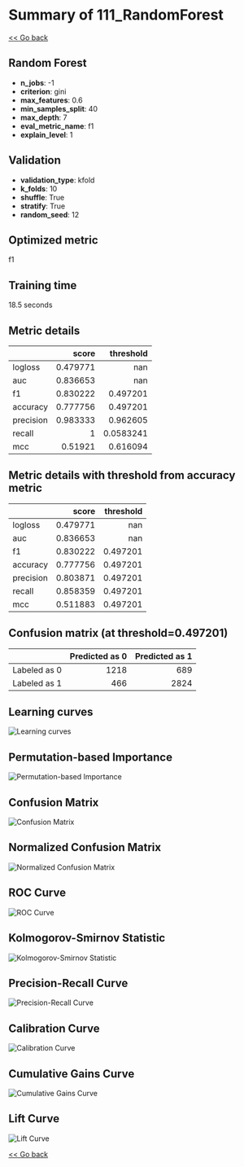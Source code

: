 # Summary of 111_RandomForest

[<< Go back](../README.md)


## Random Forest
- **n_jobs**: -1
- **criterion**: gini
- **max_features**: 0.6
- **min_samples_split**: 40
- **max_depth**: 7
- **eval_metric_name**: f1
- **explain_level**: 1

## Validation
 - **validation_type**: kfold
 - **k_folds**: 10
 - **shuffle**: True
 - **stratify**: True
 - **random_seed**: 12

## Optimized metric
f1

## Training time

18.5 seconds

## Metric details
|           |    score |   threshold |
|:----------|---------:|------------:|
| logloss   | 0.479771 | nan         |
| auc       | 0.836653 | nan         |
| f1        | 0.830222 |   0.497201  |
| accuracy  | 0.777756 |   0.497201  |
| precision | 0.983333 |   0.962605  |
| recall    | 1        |   0.0583241 |
| mcc       | 0.51921  |   0.616094  |


## Metric details with threshold from accuracy metric
|           |    score |   threshold |
|:----------|---------:|------------:|
| logloss   | 0.479771 |  nan        |
| auc       | 0.836653 |  nan        |
| f1        | 0.830222 |    0.497201 |
| accuracy  | 0.777756 |    0.497201 |
| precision | 0.803871 |    0.497201 |
| recall    | 0.858359 |    0.497201 |
| mcc       | 0.511883 |    0.497201 |


## Confusion matrix (at threshold=0.497201)
|              |   Predicted as 0 |   Predicted as 1 |
|:-------------|-----------------:|-----------------:|
| Labeled as 0 |             1218 |              689 |
| Labeled as 1 |              466 |             2824 |

## Learning curves
![Learning curves](learning_curves.png)

## Permutation-based Importance
![Permutation-based Importance](permutation_importance.png)
## Confusion Matrix

![Confusion Matrix](confusion_matrix.png)


## Normalized Confusion Matrix

![Normalized Confusion Matrix](confusion_matrix_normalized.png)


## ROC Curve

![ROC Curve](roc_curve.png)


## Kolmogorov-Smirnov Statistic

![Kolmogorov-Smirnov Statistic](ks_statistic.png)


## Precision-Recall Curve

![Precision-Recall Curve](precision_recall_curve.png)


## Calibration Curve

![Calibration Curve](calibration_curve_curve.png)


## Cumulative Gains Curve

![Cumulative Gains Curve](cumulative_gains_curve.png)


## Lift Curve

![Lift Curve](lift_curve.png)



[<< Go back](../README.md)

